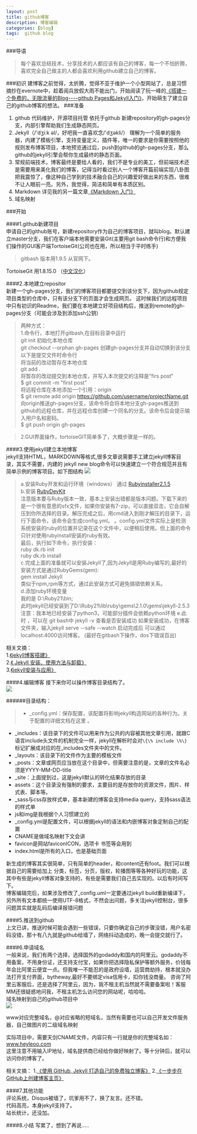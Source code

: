 ```yaml
---
layout: post
title: github博客
description: 博客编辑
categories: [blog]
tags:  github blog 
---
```

###导语
>每个喜欢总结技术，分享技术的人都应该有自己的博客，每一个不怕折腾，喜欢完全自己做主的人都会喜欢利用github建立自己的博客。

###初识
建博客之前觉得，太折腾，觉得不亚于维护一个小型网站了，总是习惯摘抄在evernote中，趁着阅兵放假大雨不能出门，开始阅读了阮一峰的[《搭建一个免费的，无限流量的Blog----github Pages和Jekyll入门》](http://www.ruanyifeng.com/blog/2012/08/blogging_with_jekyll.html)，开始萌生了建立自己的github博客的想法。
###准备
1. github 代码维护，开源项目托管
  依托于github 新建repository的gh-pages分支，内部引擎帮助我们生成静态网页。
2. Jekyll（/'dʒiːk əl/，好吧我一直喜欢念/'dʒəkli/）
  理解为一个简单的服务器，内建了模板引擎，支持变量定义，插件等，唯一的要求是你需要按照他的规则发布博客项目，本地预览通过后，push到github的gh-pages分支，那么github的jekyll引擎会帮你生成最终的静态页面。
3. 常规前端技术，博客最终是要给人看的，我们不是专业的美工，但前端技术还是需要用来美化我们的博客，记得当时看过别人一个博客开篇前端实现八卦图把我震惊了，像这种自己学到的技术融合自己的兴趣爱好做出来的东西，很难不让人眼前一亮。另外，我觉得，简洁和简单有本质区别。
4. Markdown
   详见我的另一篇文章[《Markdown 入门》]({{site.url}}tools/2015/09/04/markdown.html)
5. 域名映射

  

 
###开始

####1.github新建项目  
   申请自己的github账号，新建repository作为自己的博客项目，就叫blog。默认建立master分支，我们在客户端本地需要安装Git(主要用git bash命令行)和方便我们操作的GUI客户端TortoiseGit(公司也在用，所以相当于平时练手)
  > gitbash 版本用1.9.5 从官网下。


   TortoiseGit 用1.8.15.0 （[中文汉化](http://pan.baidu.com/s/1ntw5oTV)）
   
####2.本地建立repositor  
   新建一个gh-pages分支，我们的博客项目都要提交到该分支下，因为github规定项目类型的仓库中，只有该分支下的页面才会生成网页。
   这时候我们的远程项目中只有初识的Readme，我们要在本地建立好项目结构后，推送到remote的gh-pages分支（可能会涉及到添加ssh公钥）

   >两种方式：  
   >1.命令行，本地打开gitbash,在目标目录中运行  
   >git init 初始化本地仓库  
   >git checkout --orphan gh-pages 创建gh-pages分支并自动切换到该分支  
   以下是提交文件时命令行  
   将当前的改动暂存在本地仓库  
   git add .  
   将暂存的改动提交到本地仓库，并写入本次提交的注释是”firs post“   
$ git commit -m "first post"  
将远程仓库在本地添加一个引用：origin  
$ git remote add origin https://github.com/username/projectName.git  
 向origin推送gh-pages分支，该命令将会将本地分支gh-pages推送到github的远程仓库，并在远程仓库创建一个同名的分支。该命令后会提示输入用户名和密码。  
$ git push origin gh-pages  

  >2.GUI界面操作，tortoiseGIT简单多了，大概步骤是一样的。  
  
####3.使用jekyll建立本地博客  
   jekyll支持HTML，MARKDOWN等格式,很多文章说需要手工建立jekyll博客目录，其实不需要，内建的 jekyll new blog命令可以快速建立一个符合规范并且有简单示例的博客项目。如下图结构
   ![]({{site.url}}img/content/3.jpg)  

  >a.安装Ruby开发和运行环境（windows） 通过 [Rubyinstaller2.1.5](http://pan.baidu.com/s/1dDdiKed)  
  >b.安装 [RubyDevKit](http://pan.baidu.com/s/1c0sdRos)  
  >注意版本要与Ruby版本一致，基本上安装出错都是版本问题。下载下来的是一个很有意思的sfx文件，如果你安装有7-zip，可以直接双击，它会自解压到你所选择的目录。解压完成之后，用cmd进入到刚才解压的目录下，运行下面命令，该命令会生成config.yml。 。config.yml文件实际上是检测系统安装的ruby的位置并记录在这个文件中，以便稍后使用。但上面的命令只针对使用rubyinstall安装的ruby有效。  
  >最后，执行如下命令，执行安装：  
  ruby dk.rb init  
  ruby dk.rb install  
  >c.完成上面的准备就可以安装Jekyll了,因为Jekyll是用Ruby编写的,最好的安装方式是通过RubyGems(gem):  
  >gem install Jekyll  
  >类似于npm,rpm等方式，通过此安装方式可避免搞错依赖关系。  
  >d.添加ruby环境变量  
  >我的是 D:\Ruby21\bin;  
  >此时jekyll已经安装到了D:\Ruby21\lib\ruby\gems\2.1.0\gems\jekyll-2.5.3  
  >注意：我本地已经安装了python3，可能部分插件会依赖python环境
  >e.此时 ，可以在 git bash中 jekyll -v 查看是否安装成功
  >如果安装成功，在博客文件夹，输入jekyll serve --safe --watch 启动完成后 可以通过localhost:4000访问博客。
  (最好在gitbash下操作，dos下错误百出)  

  相关文摘：   
  1.[《jekyll博客搭建》](http://cxshun.iteye.com/blog/1924153)  
    2.[《 Jekyll 安装、使用方法与卸载》](http://blog.csdn.net/u012675539/article/details/43734055)  
   3.[《jekyll安装与应用》](http://www.cnblogs.com/BeginMan/p/3549241.html)

####4.编辑博客
  接下来你可以操作博客目录结构了。  
 ![]({{site.url}}img/content/3.jpg)  

######目录结构：   
>* _config.yml：保存配置，该配置将影响jekyll构造网站的各种行为。关于配置的详细文档在这里 。
* \_includes：该目录下的文件可以用来作为公共的内容被其他文章引用，就跟C语言include头文件的机制完全一样，jekyll在解析时会对`\{\% include \%\}`标记扩展成对应的在_includes文件夹中的文件。 
* _layouts：该目录下的文件作为主要的模板文件 
* _posts：文章或网页应当放在这个目录中，但需要注意的是，文章的文件名必须是YYYY-MM-DD-title 
* _site：上面提到过，这是jekyll默认的转化结果存放的目录 
* assets：这个目录没有强制的要求，主要目的是存放你的资源文件，图片、样式表、脚本等。 
* _sass与css存放样式单，基本新建的博客会支持media query，支持sass语法的样式单 
* js和img是我根据个人习惯建立的 
* _config.yml是配置文件，可以根据jekyll的语法和内嵌博客对象定制自己的配置 
* CNAME是做域名映射下文会讲 
* favicon是网站faviconICON，选项卡 书签等会用到 
* index.html是所有的入口，也是基础页面   

新生成的博客其实很简单，只有简单的header，和content还有foot。我们可以根据自己的需要给加上 分类，标签，分页，版权，轮播图等等各种好玩的功能，这其中有些是jekyll博客对象支持的，有些是需要我们自己去实现的。以后有时间写下。  
 博客编辑完后，如果涉及修改了_config.uml一定要通过jekyll build重新编译下，另外所有文本都统一使用UTF-8格式，不然会出问题，多关注jekyll控制台，很多问题其实就是乱码后编译报错问题

####5.推送到github  
  上文已讲，推送时候可能会遇到一些错误，只要你确定自己的步骤没错，用户名密码没错，那十有八九就是github给墙了，网络抖动造成的，晚一会提交就行了。  

####6.申请域名  
  一般来说，我们有两个选择，选择国外的godaddy和国内的阿里云。godaddy不用备案，不用身份证，还支持支付宝，如果你把选择隐私保护等额外服务，价钱每年会比阿里云便宜一点。但我唯一不能忍的是政府设墙，运营商劫持，根本就没办法打开支付界面，bytheway,最好不要绑定visa信用卡，扣你钱没商量。
  咨询了阿里云客服后，还是选择了阿里云，因为，我不租主机当然就不需要备案啦！客服MM还很疑惑地问我，不租主机怎么访问您的网站呢，哈哈哈。  
  域名映射到自己的github项目中  
  ![]({{site.url}}img/content/4.jpg)  

  www对应完整域名，@对应省略的短域名，当然有需要也可以自己开发文件服务器，自己做图片的二级域名映射
  
  实际项目中，需要天剑CNAME文件，内容只有一行就是你的完整域名如：www.heyleoo.com  
  这里注意不用输入IP地址，域名提供商已经给你做好映射了。等十分钟后，就可以访问你的博客了。

相关文摘：
1.[《使用 GitHub, Jekyll 打造自己的免费独立博客》](http://blog.csdn.net/on_1y/article/details/19259435#t8)
2.[《一步步在GitHub上创建博客主页》](http://www.pchou.info/web-build/2013/01/05/build-github-blog-page-03.html)
 
####7.其他功能  
  评论系统，Disqus被墙了，坑爹用不了，换了友言。还不错。  
  代码高亮，本身jekyll支持了。  
  站长统计，还没加。

####8.小结
  写累了，想到了再说.....
  
  

 
   